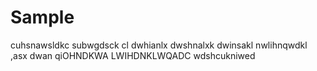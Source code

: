 # Sample
cuhsnawsldkc
subwgdsck cl
dwhianlx
dwshnalxk 
dwinsakl nwlihnqwdkl ,asx
dwan qiOHNDKWA LWIHDNKLWQADC 
wdshcukniwed
